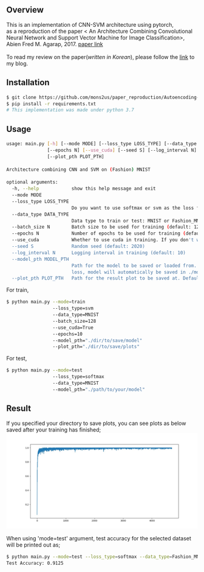 ## Overview
This is an implementation of CNN-SVM architecture using pytorch,<br>
as a reproduction of the paper \<
An Architecture Combining Convolutional Neural Network and Support Vector Machine for Image Classification\>, Abien Fred M. Agarap, 2017. [paper link](https://arxiv.org/abs/1712.03541)<br><br>
To read my review on the paper(_written in Korean_), please follow the [link](https://mons2us.github.io/deeplearning/2020/10/10/vae.html) to my blog.

## Installation
```bash
$ git clone https://github.com/mons2us/paper_reproduction/Autoencoding-Variational-Bayes.git
$ pip install -r requirements.txt
# This implementation was made under python 3.7
```

## Usage
```bash
usage: main.py [-h] [--mode MODE] [--loss_type LOSS_TYPE] [--data_type DATA_TYPE] [--batch_size N]
               [--epochs N] [--use_cuda] [--seed S] [--log_interval N] [--model_pth MODEL_PTH]
               [--plot_pth PLOT_PTH]

Architecture combining CNN and SVM on (Fashion) MNIST

optional arguments:
  -h, --help            show this help message and exit
  --mode MODE
  --loss_type LOSS_TYPE
                        Do you want to use softmax or svm as the loss function? (Default: Softmax)
  --data_type DATA_TYPE
                        Data type to train or test: MNIST or Fashion_MNIST available
  --batch_size N        Batch size to be used for training (default: 128)
  --epochs N            Number of epochs to be used for training (default: 10)
  --use_cuda            Whether to use cuda in training. If you don't want to use cuda, set this to False
  --seed S              Random seed (default: 2020)
  --log_interval N      Logging interval in training (default: 10)
  --model_pth MODEL_PTH
                        Path for the model to be saved or loaded from. Default is ./model; If using svm
                        loss, model will automatically be saved in ./model with name: model_cnn_svm.pkl
  --plot_pth PLOT_PTH   Path for the result plot to be saved at. Default is ./plot
```

For train,
```bash
$ python main.py --mode=train
                 --loss_type=svm
                 --data_type=MNIST
                 --batch_size=128
                 --use_cuda=True
                 --epochs=10
                 --model_pth="./dir/to/save/model"
                 --plot_pth="./dir/to/save/plots"
```

For test,
```bash
$ python main.py --mode=test
                 --loss_type=softmax
                 --data_type=MNIST
                 --model_pth="./path/to/your/model" 
```

## Result
If you specified your directory to save plots, you can see plots as below saved after your training has finished;
![img](./plot/train_plot_acc_softmax.jpg)<br>

When using 'mode=test' argument, test accuracy for the selected dataset will be printed out as;
```bash
$ python main.py --mode=test --loss_type=softmax --data_type=Fashion_MNIST             
Test Accuracy: 0.9125
```

